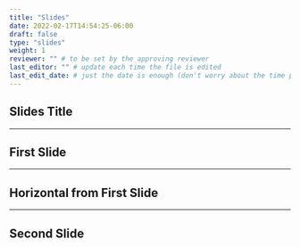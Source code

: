 ```yaml
---
title: "Slides"
date: 2022-02-17T14:54:25-06:00
draft: false
type: "slides"
weight: 1
reviewer: "" # to be set by the approving reviewer
last_editor: "" # update each time the file is edited
last_edit_date: # just the date is enough (don't worry about the time portion)
---
```


## Slides Title

---

## First Slide

___

## Horizontal from First Slide

---

## Second Slide